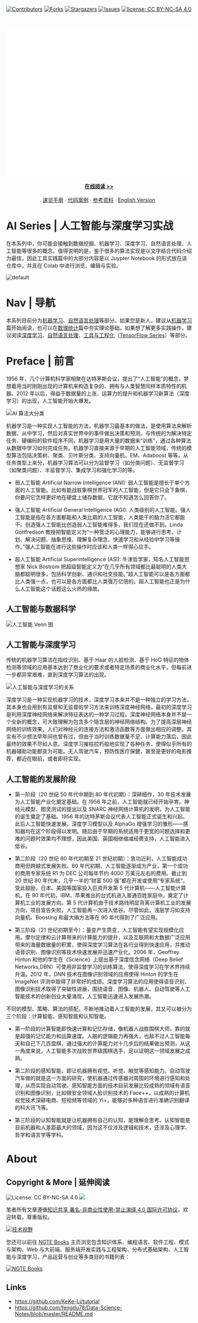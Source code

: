 [![Contributors][contributors-shield]][contributors-url]
[![Forks][forks-shield]][forks-url]
[![Stargazers][stars-shield]][stars-url]
[![Issues][issues-shield]][issues-url]
[![license: CC BY-NC-SA 4.0](https://img.shields.io/badge/license-CC%20BY--NC--SA%204.0-lightgrey.svg)][license-url]

<!-- PROJECT LOGO -->
<br />
<p align="center">
  <a href="https://github.com/wx-chevalier/AI-Series">
    <img src="header.svg" alt="Logo" style="width: 100vw;height: 400px" />
  </a>

  <p align="center">
    <a href="https://ng-tech.icu/AI-Series"><strong>在线阅读 >> </strong></a>
    <br />
    <br />
    <a href="https://github.com/wx-chevalier/Awesome-CheatSheets">速览手册</a>
    ·
    <a href="./examples">代码案例</a>
    ·
       <a href="https://github.com/wx-chevalier/Awesome-Lists">参考资料</a>
    ·
    <a href="./README.en.md">English Version</a>

  </p>
</p>

<!-- ABOUT THE PROJECT -->

# AI Series | 人工智能与深度学习实战

在本系列中，你可能会接触到数据挖掘、机器学习、深度学习、自然语言处理、人工智能等很多的概念。值得说明的是，鉴于很多的算法实现是以文字结合代码介绍为最佳，因此工具实践篇中的大部分内容是以 Juypter Notebook 的形式放在该仓库中，并且在 Colab 中进行浏览、编辑与实验。

![default](https://user-images.githubusercontent.com/5803001/44629093-c753d900-a97c-11e8-8c16-9d0e96b149aa.png)

# Nav | 导航

本系列目前分为[机器学习](https://github.com/wx-chevalier/MachineLearning-Series)、[自然语言处理](https://github.com/wx-chevalier/NLP-Series)等部分。如果您是新人，建议从[机器学习](./机器学习)篇开始阅读，也可以在[数理统计](https://github.com/wx-chevalier/Mathematics-Series)篇中夯实理论基础。如果想了解更多实践操作，建议阅读[深度学习](https://github.com/wx-chevalier/DeepLearning-Series)、[自然语言处理](./自然语言处理)、[工具与工程化](https://github.com/wx-chevalier/AI-Toolkits-Series)（[TensorFlow Series](https://github.com/wx-chevalier/TensorFlow-Series)）等部分。

# Preface | 前言

1956 年，几个计算机科学家相聚在达特茅斯会议，提出了“人工智能”的概念，梦想着用当时刚刚出现的计算机来构造复杂的、拥有与人类智慧同样本质特性的机器。2012 年以后，得益于数据量的上涨、运算力的提升和机器学习新算法（深度学习）的出现，人工智能开始大爆发。

![AI 算法大分类](https://i.postimg.cc/26CpMVQK/image.png)

机器学习是一种实现人工智能的方法，机器学习最基本的做法，是使用算法来解析数据、从中学习，然后对真实世界中的事件做出决策和预测。与传统的为解决特定任务、硬编码的软件程序不同，机器学习是用大量的数据来“训练”，通过各种算法从数据中学习如何完成任务。机器学习直接来源于早期的人工智能领域，传统的模型算法包括决策树、聚类、贝叶斯分类、支持向量机、EM、Adaboost 等等。从任务类型上来分，机器学习算法可以分为监督学习（如分类问题）、无监督学习（如聚类问题）、半监督学习、集成学习和强化学习的等。

- 弱人工智能 Artificial Narrow Intelligence (ANI): 弱人工智能是擅长于单个方面的人工智能。比如有能战胜象棋世界冠军的人工智能，但是它只会下象棋，你要问它怎样更好地在硬盘上储存数据，它就不知道怎么回答你了。

- 强人工智能 Artificial General Intelligence (AGI): 人类级别的人工智能。强人工智能是指在各方面都能和人类比肩的人工智能，人类能干的脑力活它都能干。创造强人工智能比创造弱人工智能难得多，我们现在还做不到。Linda Gottfredson 教授把智能定义为“一种宽泛的心理能力，能够进行思考、计划、解决问题、抽象思维、理解复杂理念、快速学习和从经验中学习等操作。”强人工智能在进行这些操作时应该和人类一样得心应手。

- 超人工智能 Artificial Superintelligence (ASI): 牛津哲学家，知名人工智能思想家 Nick Bostrom 把超级智能定义为“在几乎所有领域都比最聪明的人类大脑都聪明很多，包括科学创新、通识和社交技能。”超人工智能可以是各方面都比人类强一点，也可以是各方面都比人类强万亿倍的。超人工智能也正是为什么人工智能这个话题这么火热的缘故。

## 人工智能与数据科学

![人工智能 Venn 图](https://s1.ax1x.com/2020/09/12/waPjrd.png)

## 人工智能与深度学习

传统的机器学习算法在指纹识别、基于 Haar 的人脸检测、基于 HoG 特征的物体检测等领域的应用基本达到了商业化的要求或者特定场景的商业化水平，但每前进一步都异常艰难，直到深度学习算法的出现。

![人工智能与深度学习的关系](https://s2.ax1x.com/2019/10/26/KBeQG4.png)

深度学习是一种实现机器学习的技术，深度学习本来并不是一种独立的学习方法，其本身也会用到有监督和无监督的学习方法来训练深度神经网络。最初的深度学习是利用深度神经网络来解决特征表达的一种学习过程。深度神经网络本身并不是一个全新的概念，可大致理解为包含多个隐含层的神经网络结构。为了提高深层神经网络的训练效果，人们对神经元的连接方法和激活函数等方面做出相应的调整。其实有不少想法早年间也曾有过，但由于当时训练数据量不足、计算能力落后，因此最终的效果不尽如人意。深度学习摧枯拉朽般地实现了各种任务，使得似乎所有的机器辅助功能都变为可能。无人驾驶汽车，预防性医疗保健，甚至是更好的电影推荐，都近在眼前，或者即将实现。

## 人工智能的发展阶段

- 第一阶段（20 世纪 50 年代中期到 80 年代初期）：深耕细作，30 年技术发展为人工智能产业化奠定基础。在 1956 年之前，人工智能就已经开始孕育。神经元模型、图灵测试的提出以及 SNARC 神经网络计算机的发明，为人工智能的诞生奠定了基础。1956 年的达特茅斯会议代表人工智能正式诞生和兴起。此后人工智能快速发展，深度学习模型以及 AlphaGo 增强学习的雏形——感知器均在这个阶段得以发明。随后由于早期的系统适用于更宽的问题选择和更难的问题时效果均不理想，因此美国、英国相继缩减经费支持，人工智能进入低谷。

- 第二阶段（20 世纪 80 年代初期至 21 世纪初期）：急功近利，人工智能成功商用但跨越式发展失败。80 年代初期，人工智能逐渐成为产业，第一个成功的商用专家系统 R1 为 DEC 公司每年节约 4000 万美元左右的费用。截止到 20 世纪 80 年代末，几乎一半的“财富 500 强”都在开发或使用“专家系统”。受此鼓励，日本、美国等国家投入巨资开发第 5 代计算机——人工智能计算机。在 90 年代初，IBM、苹果推出的台式机进入普通百姓家庭中，奠定了计算机工业的发展方向。第 5 代计算机由于技术路线明显背离计算机工业的发展方向，项目宣告失败，人工智能再一次进入低谷。尽管如此，浅层学习如支持向量机、Boosting 和最大熵方法等在 90 年代得到了广泛应用。

- 第三阶段（21 世纪初期至今）：量变产生质变，人工智能有望实现规模化应用。摩尔定律和云计算带来的计算能力的提升，以及互联网和大数据广泛应用带来的海量数据量的积累，使得深度学习算法在各行业得到快速应用，并推动语音识别、图像识别等技术快速发展并迅速产业化。2006 年，Geoffrey Hinton 和他的学生在《Science》上提出基于深度信念网络（Deep Belief Networks,DBN）可使用非监督学习的训练算法，使得深度学习在学术界持续升温。2012 年，DNN 技术在图像识别领域的应用使得 Hinton 的学生在 ImageNet 评测中取得了非常好的成绩。深度学习算法的应用使得语音识别、图像识别技术取得了突破性进展，围绕语音、图像、机器人、自动驾驶等人工智能技术的创新创业大量涌现，人工智能迅速进入发展热潮。

不同的模型、策略、算法的搭配，不断地推动着人工智能的发展，其又可以被分为三个阶段：计算智能、感知智能和认知智能。

- 第一阶段的计算智能即快速计算和记忆存储，像机器人战胜围棋大师，靠的就是超强的记忆能力和运算速度。人脑的逻辑能力再强大，也敌不过人工智能每天和自己下几百盘棋，通过强大的计算能力对十几步后的结果做出预测，从这一角度来说，人工智能多次战败世界级围棋选手，足以证明这一领域发展之成熟。

- 第二阶段的感知智能，即让机器拥有视觉、听觉、触觉等感知能力。自动驾驶汽车做的就是这一方面的研究，使机器通过传感器对周围的环境进行感知和处理，从而实现自动驾驶。感知智能方面的技术目前发展比较成熟的领域有语音识别和图像识别，比如做安全领域人脸识别技术的 Face++，以成熟的计算机视觉技术深耕电商、短视频等领域的 Yi+，能够对多种语言进行准确识别翻译的科大讯飞等。

- 第三阶段的认知智能就是让机器拥有自己的认知，能理解会思考。认知智能是目前机器和人差距最大的领域，因为这不仅涉及逻辑和技术，还涉及心理学、哲学和语言学等学科。

# About

## Copyright & More | 延伸阅读

![License: CC BY-NC-SA 4.0](https://img.shields.io/badge/License-CC%20BY--NC--SA%204.0-lightgrey.svg) ![](https://parg.co/bDm)

笔者所有文章遵循[知识共享 署名-非商业性使用-禁止演绎 4.0 国际许可协议](https://creativecommons.org/licenses/by-nc-nd/4.0/deed.zh)，欢迎转载，尊重版权。

[![技术视野](https://s3.ax1x.com/2021/02/21/yTSKdH.png)](https://github.com/wx-chevalier/Awesome-MindMaps)

您还可以前往 [NGTE Books](https://ng-tech.icu/books/) 主页浏览包含知识体系、编程语言、软件工程、模式与架构、Web 与大前端、服务端开发实践与工程架构、分布式基础架构、人工智能与深度学习、产品运营与创业等多类目的书籍列表：

[![NGTE Books](https://s2.ax1x.com/2020/01/18/19uXtI.png)](https://ng-tech.icu/books/)

## Links

- https://github.com/KeKe-Li/tutorial
- https://github.com/fengdu78/Data-Science-Notes/blob/master/README.md

<!-- MARKDOWN LINKS & IMAGES -->
<!-- https://www.markdownguide.org/basic-syntax/#reference-style-links -->

[contributors-shield]: https://img.shields.io/github/contributors/wx-chevalier/AI-Series.svg?style=flat-square
[contributors-url]: https://github.com/wx-chevalier/AI-Series/graphs/contributors
[forks-shield]: https://img.shields.io/github/forks/wx-chevalier/AI-Series.svg?style=flat-square
[forks-url]: https://github.com/wx-chevalier/AI-Series/network/members
[stars-shield]: https://img.shields.io/github/stars/wx-chevalier/AI-Series.svg?style=flat-square
[stars-url]: https://github.com/wx-chevalier/AI-Series/stargazers
[issues-shield]: https://img.shields.io/github/issues/wx-chevalier/AI-Series.svg?style=flat-square
[issues-url]: https://github.com/wx-chevalier/AI-Series/issues
[license-shield]: https://img.shields.io/github/license/wx-chevalier/AI-Series.svg?style=flat-square
[license-url]: https://github.com/wx-chevalier/AI-Series/blob/master/LICENSE.txt

